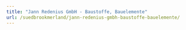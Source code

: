```yaml
---
title: "Jann Redenius GmbH - Baustoffe, Bauelemente"
url: /suedbrookmerland/jann-redenius-gmbh-baustoffe-bauelemente/
---
```

